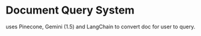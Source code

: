 # Document Query System
uses Pinecone, Gemini (1.5) and LangChain to convert doc for user to query.

